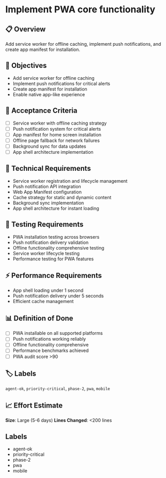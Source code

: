 # Implement PWA core functionality

## 📋 Overview
Add service worker for offline caching, implement push notifications, and create app manifest for installation.

## 🎯 Objectives
- Add service worker for offline caching
- Implement push notifications for critical alerts
- Create app manifest for installation
- Enable native app-like experience

## 📝 Acceptance Criteria
- [ ] Service worker with offline caching strategy
- [ ] Push notification system for critical alerts
- [ ] App manifest for home screen installation
- [ ] Offline page fallback for network failures
- [ ] Background sync for data updates
- [ ] App shell architecture implementation

## 🔧 Technical Requirements
- Service worker registration and lifecycle management
- Push notification API integration
- Web App Manifest configuration
- Cache strategy for static and dynamic content
- Background sync implementation
- App shell architecture for instant loading

## 🧪 Testing Requirements
- PWA installation testing across browsers
- Push notification delivery validation
- Offline functionality comprehensive testing
- Service worker lifecycle testing
- Performance testing for PWA features

## ⚡ Performance Requirements
- App shell loading under 1 second
- Push notification delivery under 5 seconds
- Efficient cache management

## 📊 Definition of Done
- [ ] PWA installable on all supported platforms
- [ ] Push notifications working reliably
- [ ] Offline functionality comprehensive
- [ ] Performance benchmarks achieved
- [ ] PWA audit score >90

## 🏷️ Labels
`agent-ok`, `priority-critical`, `phase-2`, `pwa`, `mobile`

## 📈 Effort Estimate
**Size**: Large (5-6 days)
**Lines Changed**: <200 lines

## Labels
- agent-ok
- priority-critical
- phase-2
- pwa
- mobile
